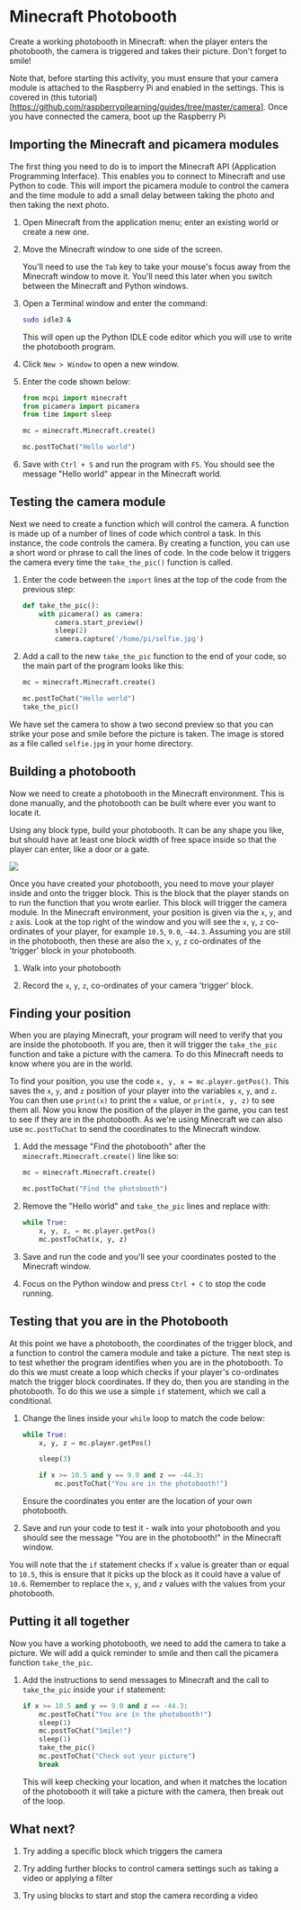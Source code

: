 # Minecraft Photobooth

Create a working photobooth in Minecraft: when the player enters the photobooth, the camera is triggered and takes their picture. Don't forget to smile!  

Note that, before starting this activity, you must ensure that your camera module is attached to the Raspberry Pi and enabled in the settings.  This is covered in (this tutorial)[https://github.com/raspberrypilearning/guides/tree/master/camera].  Once you have connected the camera, boot up the Raspberry Pi

## Importing the Minecraft and picamera modules

The first thing you need to do is to import the Minecraft API (Application Programming Interface). This enables you to connect to Minecraft and use Python to code. This will import the picamera module to control the camera and the time module to add a small delay between taking the photo and then taking the next photo.

1. Open Minecraft from the application menu; enter an existing world or create a new one.

1. Move the Minecraft window to one side of the screen.

    You'll need to use the `Tab` key to take your mouse's focus away from the Minecraft window to move it. You'll need this later when you switch between the Minecraft and Python windows.

1. Open a Terminal window and enter the command:

    ```bash
    sudo idle3 &
    ```

    This will open up the Python IDLE code editor which you will use to write the photobooth program.

1. Click `New > Window` to open a new window.

1. Enter the code shown below:

	``` python
	from mcpi import minecraft
	from picamera import picamera
	from time import sleep

	mc = minecraft.Minecraft.create()

	mc.postToChat("Hello world")
	```

1. Save with `Ctrl + S` and run the program with `F5`. You should see the message "Hello world" appear in the Minecraft world.

## Testing the camera module

Next we need to create a function which will control the camera. A function is made up of a number of lines of code which control a task. In this instance, the code controls the camera. By creating a function, you can use a short word or phrase to call the lines of code. In the code below it triggers the camera every time the `take_the_pic()` function is called.

1. Enter the code between the `import` lines at the top of the code from the previous step:

    ``` python
    def take_the_pic():
    	with picamera() as camera:
    		camera.start_preview()
    		sleep(2)
    		camera.capture('/home/pi/selfie.jpg')
    ```

1. Add a call to the new `take_the_pic` function to the end of your code, so the main part of the program looks like this:

    ```python
    mc = minecraft.Minecraft.create()

    mc.postToChat("Hello world")
    take_the_pic()
    ```

We have set the camera to show a two second preview so that you can strike your pose and smile before the picture is taken. The image is stored as a file called `selfie.jpg` in your home directory.

## Building a photobooth

Now we need to create a photobooth in the Minecraft environment. This is done manually, and the photobooth can be built where ever you want to locate it.

Using any block type, build your photobooth. It can be any shape you like, but should have at least one block width of free space inside so that the player can enter, like a door or a gate.

![](images/Photobooth.jpg)

Once you have created your photobooth, you need to move your player inside and onto the trigger block. This is the block that the player stands on to run the function that you wrote earlier. This block will trigger the camera module. In the Minecraft environment, your position is given via the `x`, `y`, and `z` axis. Look at the top right of the window and you will see the `x`, `y`, `z` co-ordinates of your player, for example `10.5`, `9.0`, `-44.3`. Assuming you are still in the photobooth, then these are also the `x`, `y`, `z` co-ordinates of the 'trigger' block in your photobooth.

1. Walk into your photobooth

1. Record the `x`, `y`, `z`, co-ordinates of your camera 'trigger' block.

## Finding your position

When you are playing Minecraft, your program will need to verify that you are inside the photobooth. If you are, then it will trigger the `take_the_pic` function and take a picture with the camera. To do this Minecraft needs to know where you are in the world.

To find your position, you use the code `x, y, x = mc.player.getPos()`.  This saves the `x`, `y`, and `z` position of your player into the variables `x`, `y`, and `z`.  You can then use `print(x)` to print the `x` value, or `print(x, y, z)` to see them all. Now you know the position of the player in the game, you can test to see if they are in the photobooth. As we're using Minecraft we can also use `mc.postToChat` to send the coordinates to the Minecraft window.

1. Add the message "Find the photobooth" after the `minecraft.Minecraft.create()` line like so:

    ```python
    mc = minecraft.Minecraft.create()

    mc.postToChat("Find the photobooth")
    ```

1. Remove the "Hello world" and `take_the_pic` lines and replace with:

    ``` python
	while True:
		x, y, z, = mc.player.getPos()
		mc.postToChat(x, y, z)
    ```

1. Save and run the code and you'll see your coordinates posted to the Minecraft window.

1. Focus on the Python window and press `Ctrl + C` to stop the code running.

## Testing that you are in the Photobooth

At this point we have a photobooth, the coordinates of the trigger block, and a function to control the camera module and take a picture. The next step is to test whether the program identifies when you are in the photobooth. To do this we must create a loop which checks if your player's co-ordinates match the trigger block coordinates. If they do, then you are standing in the photobooth. To do this we use a simple `if` statement, which we call a conditional.

1. Change the lines inside your `while` loop to match the code below:

    ```python
    while True:
        x, y, z = mc.player.getPos()

    	sleep(3)

    	if x >= 10.5 and y == 9.0 and z == -44.3:
    	    mc.postToChat("You are in the photobooth!")
    ```

    Ensure the coordinates you enter are the location of your own photobooth.

1. Save and run your code to test it - walk into your photobooth and you should see the message "You are in the photobooth!" in the Minecraft window.

You will note that the `if` statement checks if `x` value is greater than or equal to `10.5`, this is ensure that it picks up the block as it could have a value of `10.6`. Remember to replace the `x`, `y`, and `z` values with the values from your photobooth.

## Putting it all together

Now you have a working photobooth, we need to add the camera to take a picture. We will add a quick reminder to smile and then call the picamera function `take_the_pic`.

1. Add the instructions to send messages to Minecraft and the call to `take_the_pic` inside your `if` statement:

    ```python
    if x >= 10.5 and y == 9.0 and z == -44.3:
        mc.postToChat("You are in the photobooth!")
        sleep(1)
        mc.postToChat("Smile!")
        sleep(1)
        take_the_pic()
        mc.postToChat("Check out your picture")
        break
    ```

    This will keep checking your location, and when it matches the location of the photobooth it will take a picture with the camera, then break out of the loop.

## What next?

1. Try adding a specific block which triggers the camera

1. Try adding further blocks to control camera settings such as taking a video or applying a filter

1. Try using blocks to start and stop the camera recording a video
